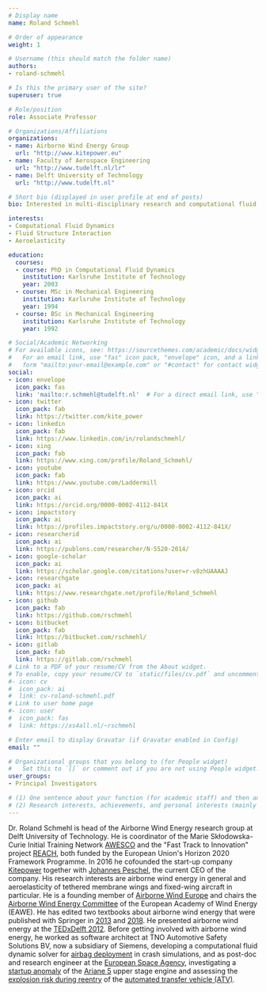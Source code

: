 ```yaml
---
# Display name
name: Roland Schmehl

# Order of appearance
weight: 1

# Username (this should match the folder name)
authors:
- roland-schmehl

# Is this the primary user of the site?
superuser: true

# Role/position
role: Associate Professor

# Organizations/Affiliations
organizations:
- name: Airborne Wind Energy Group
  url: "http://www.kitepower.eu"
- name: Faculty of Aerospace Engineering
  url: "http://www.tudelft.nl/lr"
- name: Delft University of Technology
  url: "http://www.tudelft.nl"

# Short bio (displayed in user profile at end of posts)
bio: Interested in multi-disciplinary research and computational fluid dynamics.

interests:
- Computational Fluid Dynamics
- Fluid Structure Interaction
- Aeroelasticity

education:
  courses:
  - course: PhD in Computational Fluid Dynamics
    institution: Karlsruhe Institute of Technology
    year: 2003
  - course: MSc in Mechanical Engineering
    institution: Karlsruhe Institute of Technology
    year: 1994
  - course: BSc in Mechanical Engineering
    institution: Karlsruhe Institute of Technology
    year: 1992

# Social/Academic Networking
# For available icons, see: https://sourcethemes.com/academic/docs/widgets/#icons
#   For an email link, use "fas" icon pack, "envelope" icon, and a link in the
#   form "mailto:your-email@example.com" or "#contact" for contact widget.
social:
- icon: envelope
  icon_pack: fas
  link: 'mailto:r.schmehl@tudelft.nl'  # For a direct email link, use "mailto:test@example.org".
- icon: twitter
  icon_pack: fab
  link: https://twitter.com/kite_power
- icon: linkedin
  icon_pack: fab
  link: https://www.linkedin.com/in/rolandschmehl/
- icon: xing
  icon_pack: fab
  link: https://www.xing.com/profile/Roland_Schmehl/
- icon: youtube
  icon_pack: fab
  link: https://www.youtube.com/Laddermill
- icon: orcid
  icon_pack: ai
  link: https://orcid.org/0000-0002-4112-841X
- icon: impactstory
  icon_pack: ai
  link: https://profiles.impactstory.org/u/0000-0002-4112-841X/
- icon: researcherid
  icon_pack: ai
  link: https://publons.com/researcher/N-5520-2014/
- icon: google-scholar
  icon_pack: ai
  link: https://scholar.google.com/citations?user=r-v8zhUAAAAJ
- icon: researchgate
  icon_pack: ai
  link: https://www.researchgate.net/profile/Roland_Schmehl
- icon: github
  icon_pack: fab
  link: https://github.com/rschmehl
- icon: bitbucket
  icon_pack: fab
  link: https://bitbucket.com/rschmehl/
- icon: gitlab
  icon_pack: fab
  link: https://gitlab.com/rschmehl
# Link to a PDF of your resume/CV from the About widget.
# To enable, copy your resume/CV to `static/files/cv.pdf` and uncomment the lines below.  
#- icon: cv
#  icon_pack: ai
#  link: cv-roland-schmehl.pdf
# Link to user home page
#- icon: user
#  icon_pack: fas
#  link: https://xs4all.nl/~rschmehl

# Enter email to display Gravatar (if Gravatar enabled in Config)
email: ""

# Organizational groups that you belong to (for People widget)
#   Set this to `[]` or comment out if you are not using People widget.  
user_groups:
- Principal Investigators

# (1) One sentence about your function (for academic staff) and then another sentence about your role(s) within the training network
# (2) Research interests, achievements, and personal interests (mainly for researchers)
---
```


Dr. Roland Schmehl is head of the Airborne Wind Energy research group at Delft University of Technology. He is coordinator of the Marie Skłodowska-Curie Initial Training Network [AWESCO](https://cordis.europa.eu/project/rcn/193938/) and the "Fast Track to Innovation" project [REACH](https://cordis.europa.eu/project/rcn/199241/), both funded by the European Union's Horizon 2020 Framework Programme. In 2016 he cofounded the start-up company [Kitepower](http://www.kitepower.nl) together with [Johannes Peschel](/authors/johannes-peschel/), the current CEO of the company. His research interests are airborne wind energy in general and aeroelasticity of tethered membrane wings and fixed-wing aircraft in particular. He is a founding member of [Airborne Wind Europe](http://www.airbornewindeurope.org) and chairs the [Airborne Wind Energy Committee](https://eawe.eu/organisation/committees/) of the European Academy of Wind Energy (EAWE). He has edited two textbooks about airborne wind energy that were published with Springer in [2013](http://doi.org/10.1007/978-3-642-39965-7) and [2018](http://doi.org/10.1007/978-981-10-1947-0). He presented airborne wind energy at the [TEDxDelft 2012](https://www.youtube.com/watch?v=rEm8l2PoWbg). Before getting involved with airborne wind energy, he worked as software architect at TNO Automotive Safety Solutions BV, now a subsidiary of Siemens, developing a computational fluid dynamic solver for [airbag deployment](https://www.researchgate.net/publication/260435067_CFD_analysis_of_the_flow_from_an_airbag_inflator_module) in crash simulations, and as post-doc and research engineer at the [European Space Agency](http://www.esa.int), investigating a [startup anomaly](http://doi.org/10.2514/1.38309) of the [Ariane 5](http://www.arianespace.com/vehicle/ariane-5/) upper stage engine and assessing the [explosion risk during reentry](http://doi.org/10.2514/1.27610) of the [automated transfer vehicle (ATV)](https://www.esa.int/Our_Activities/Human_and_Robotic_Exploration/ATV/Automated_Transfer_Vehicle).
